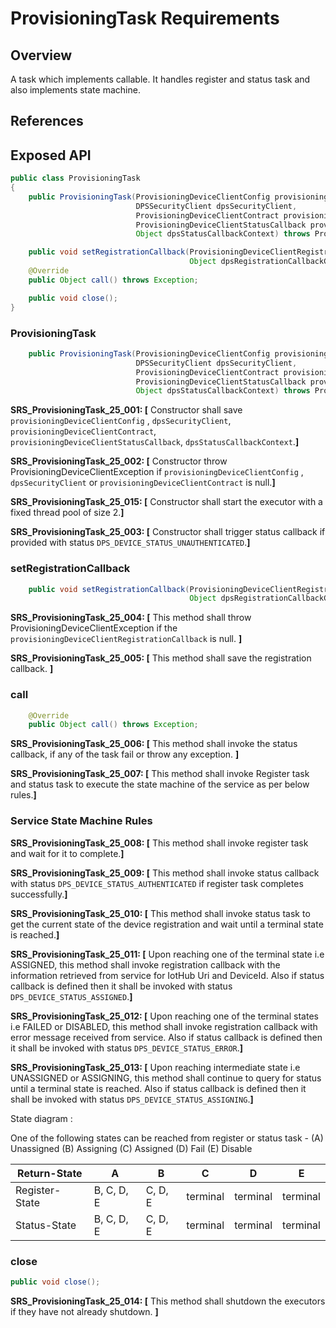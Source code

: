 # ProvisioningTask Requirements

## Overview

A task which implements callable. It handles register and status task and also implements state machine.

## References

## Exposed API

```java
public class ProvisioningTask 
{
    public ProvisioningTask(ProvisioningDeviceClientConfig provisioningDeviceClientConfig,
                            DPSSecurityClient dpsSecurityClient,
                            ProvisioningDeviceClientContract provisioningDeviceClientContract,
                            ProvisioningDeviceClientStatusCallback provisioningDeviceClientStatusCallback,
                            Object dpsStatusCallbackContext) throws ProvisioningDeviceClientException;

    public void setRegistrationCallback(ProvisioningDeviceClientRegistrationCallback provisioningDeviceClientRegistrationCallback,
                                        Object dpsRegistrationCallbackContext) throws ProvisioningDeviceClientException;
    @Override
    public Object call() throws Exception;

    public void close();
}
```

### ProvisioningTask

```java
    public ProvisioningTask(ProvisioningDeviceClientConfig provisioningDeviceClientConfig,
                            DPSSecurityClient dpsSecurityClient,
                            ProvisioningDeviceClientContract provisioningDeviceClientContract,
                            ProvisioningDeviceClientStatusCallback provisioningDeviceClientStatusCallback,
                            Object dpsStatusCallbackContext) throws ProvisioningDeviceClientException;
```
**SRS_ProvisioningTask_25_001: [** Constructor shall save `provisioningDeviceClientConfig` , `dpsSecurityClient`, `provisioningDeviceClientContract`, `provisioningDeviceClientStatusCallback`, `dpsStatusCallbackContext`.**]**

**SRS_ProvisioningTask_25_002: [** Constructor throw ProvisioningDeviceClientException if `provisioningDeviceClientConfig` , `dpsSecurityClient` or `provisioningDeviceClientContract` is null.**]**

**SRS_ProvisioningTask_25_015: [** Constructor shall start the executor with a fixed thread pool of size 2.**]**

**SRS_ProvisioningTask_25_003: [** Constructor shall trigger status callback if provided with status `DPS_DEVICE_STATUS_UNAUTHENTICATED`.**]**

### setRegistrationCallback

```java
    public void setRegistrationCallback(ProvisioningDeviceClientRegistrationCallback provisioningDeviceClientRegistrationCallback,
                                        Object dpsRegistrationCallbackContext) throws ProvisioningDeviceClientException;
```
**SRS_ProvisioningTask_25_004: [** This method shall throw ProvisioningDeviceClientException if the `provisioningDeviceClientRegistrationCallback` is null. **]**

**SRS_ProvisioningTask_25_005: [** This method shall save the registration callback. **]**

### call

```java
    @Override
    public Object call() throws Exception;
```
**SRS_ProvisioningTask_25_006: [** This method shall invoke the status callback, if any of the task fail or throw any exception. **]**

**SRS_ProvisioningTask_25_007: [** This method shall invoke Register task and status task to execute the state machine of the service as per below rules.**]**

### Service State Machine Rules

**SRS_ProvisioningTask_25_008: [** This method shall invoke register task and wait for it to complete.**]**

**SRS_ProvisioningTask_25_009: [** This method shall invoke status callback with status `DPS_DEVICE_STATUS_AUTHENTICATED` if register task completes successfully.**]**

**SRS_ProvisioningTask_25_010: [** This method shall invoke status task to get the current state of the device registration and wait until a terminal state is reached.**]**

**SRS_ProvisioningTask_25_011: [** Upon reaching one of the terminal state i.e ASSIGNED, this method shall invoke registration callback with the information retrieved from service for IotHub Uri and DeviceId. Also if status callback is defined then it shall be invoked with status `DPS_DEVICE_STATUS_ASSIGNED`.**]**

**SRS_ProvisioningTask_25_012: [** Upon reaching one of the terminal states i.e FAILED or DISABLED, this method shall invoke registration callback with error message received from service. Also if status callback is defined then it shall be invoked with status `DPS_DEVICE_STATUS_ERROR`.**]**

**SRS_ProvisioningTask_25_013: [** Upon reaching intermediate state i.e UNASSIGNED or ASSIGNING, this method shall continue to query for status until a terminal state is reached. 
Also if status callback is defined then it shall be invoked with status `DPS_DEVICE_STATUS_ASSIGNING`.**]**

State diagram :

One of the following states can be reached from register or status task -
(A) Unassigned
(B) Assigning 
(C) Assigned 
(D) Fail
(E) Disable

Return-State  | A | B | C | D | E
------------- | ------------- | ------------- | ------------- | ------------- | -------------
Register-State  | B, C, D, E | C, D, E | terminal | terminal | terminal
Status-State | B, C, D, E | C, D, E | terminal | terminal | terminal

### close

```java
public void close();
```
**SRS_ProvisioningTask_25_014: [** This method shall shutdown the executors if they have not already shutdown. **]**
